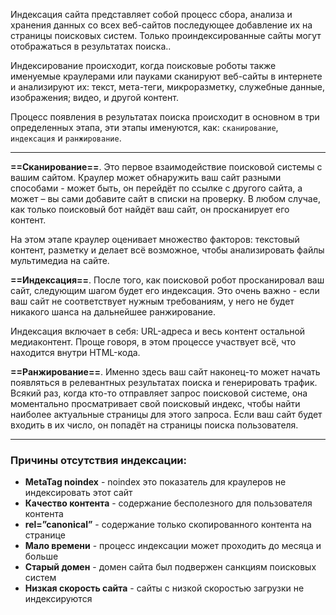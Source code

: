 
Индексация сайта представляет собой процесс сбора, анализа и хранения данных со всех веб-сайтов последующее добавление их на страницы поисковых систем. Только проиндексированные сайты могут отображаться в результатах поиска..

Индексирование происходит, когда поисковые роботы также именуемые краулерами или пауками сканируют веб-сайты в интернете и анализируют их: текст, мета-теги, микроразметку, служебные данные, изображения; видео, и другой контент.

Процесс появления в результатах поиска происходит в основном в три определенных этапа, эти этапы именуются, как: `сканирование`, `индексация` и `ранжирование`.

---

**==Сканирование==**. Это первое взаимодействие поисковой системы с вашим сайтом. Краулер может обнаружить ваш сайт разными способами - может быть, он перейдёт по ссылке с другого сайта, а может – вы сами добавите сайт в списки на проверку. В любом случае, как только поисковый бот найдёт ваш сайт, он просканирует его контент.

На этом этапе краулер оценивает множество факторов: текстовый контент, разметку и делает всё возможное, чтобы анализировать файлы мультимедиа на сайте.

**==Индексация==**. После того, как поисковой робот просканировал ваш сайт, следующим шагом будет его индексация. Это очень важно - если ваш сайт не соответствует нужным требованиям, у него не будет никакого шанса на дальнейшее ранжирование.

Индексация включает в себя: URL-адреса и весь контент остальной медиаконтент.
Проще говоря, в этом процессе участвует всё, что находится внутри HTML-кода.

**==Ранжирование==**. Именно здесь ваш сайт наконец-то может начать появляться в релевантных результатах поиска и генерировать трафик. Всякий раз, когда кто-то отправляет запрос поисковой системе, она моментально просматривает свой поисковый индекс, чтобы найти наиболее актуальные страницы для этого запроса. Если ваш сайт будет входить в их число, он попадёт на страницы поиска пользователя.

---

### Причины отсутствия индексации:

- **MetaTag noindex** - noindex это показатель для краулеров не индексировать этот сайт
- **Качество контента** - содержание бесполезного для пользователя контента
- **rel=”canonical”** - содержание только скопированного контента на странице
- **Мало времени** - процесс индексации может проходить до месяца и больше
- **Старый домен** - домен сайта был подвержен санкциям поисковых систем
- **Низкая скорость сайта** - сайты с низкой скоростью загрузки не индексируются